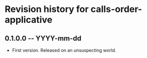 # Revision history for calls-order-applicative

## 0.1.0.0 -- YYYY-mm-dd

* First version. Released on an unsuspecting world.
